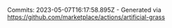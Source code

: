 Commits: 2023-05-07T16:17:58.895Z - Generated via https://github.com/marketplace/actions/artificial-grass
<br>
